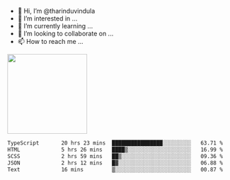 - 👋 Hi, I’m @tharinduvindula
- 👀 I’m interested in ...
- 🌱 I’m currently learning ...
- 💞️ I’m looking to collaborate on ...
- 📫 How to reach me ...

<!---
tharinduvindula/tharinduvindula is a ✨ special ✨ repository because its `README.md` (this file) appears on your GitHub profile.
You can click the Preview link to take a look at your changes.
--->

<img height="180em" src="https://github-readme-stats.vercel.app/api?username=tharinduvindula&show_icons=true&hide_border=false&&count_private=true&include_all_commits=true" />


<!--START_SECTION:waka-->

```txt
TypeScript       20 hrs 23 mins  ████████████████░░░░░░░░░   63.71 %
HTML             5 hrs 26 mins   ████▒░░░░░░░░░░░░░░░░░░░░   16.99 %
SCSS             2 hrs 59 mins   ██▒░░░░░░░░░░░░░░░░░░░░░░   09.36 %
JSON             2 hrs 12 mins   █▓░░░░░░░░░░░░░░░░░░░░░░░   06.88 %
Text             16 mins         ▒░░░░░░░░░░░░░░░░░░░░░░░░   00.87 %
```

<!--END_SECTION:waka-->
